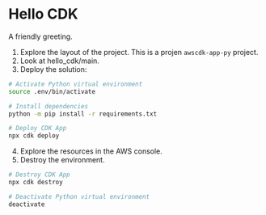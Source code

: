 # Hello CDK
A friendly greeting.

1. Explore the layout of the project.  This is a projen `awscdk-app-py` project.
2. Look at hello_cdk/main.
3. Deploy the solution: 

```bash
# Activate Python virtual environment
source .env/bin/activate

# Install dependencies
python -m pip install -r requirements.txt

# Deploy CDK App
npx cdk deploy
```

4. Explore the resources in the AWS console.
5. Destroy the environment.

```bash
# Destroy CDK App
npx cdk destroy

# Deactivate Python virtual environment
deactivate
```